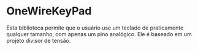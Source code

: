 # OneWireKeyPad
Esta biblioteca permite que o usuário use um teclado de praticamente qualquer tamanho, com apenas um pino analógico. Ele é baseado em um projeto divisor de tensão.
